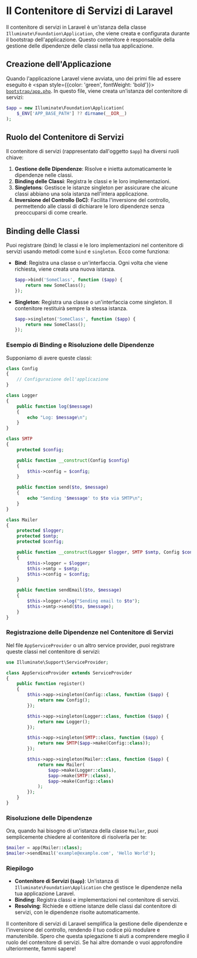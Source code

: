 # Il Contenitore di Servizi di Laravel

Il contenitore di servizi in Laravel è un'istanza della classe `Illuminate\Foundation\Application`, che viene creata e configurata durante il bootstrap dell'applicazione. Questo contenitore è responsabile della gestione delle dipendenze delle classi nella tua applicazione.

## Creazione dell'Applicazione

Quando l'applicazione Laravel viene avviata, uno dei primi file ad essere eseguito è <span style={{color: 'green', fontWeight: 'bold'}}>
    [`bootstrap/app.php`]($app)</span>. In questo file, viene creata un'istanza del contenitore di servizi:

```php
$app = new Illuminate\Foundation\Application(
    $_ENV['APP_BASE_PATH'] ?? dirname(__DIR__)
);
```


## Ruolo del Contenitore di Servizi

Il contenitore di servizi (rappresentato dall'oggetto `$app`) ha diversi ruoli chiave:

1. **Gestione delle Dipendenze**: Risolve e inietta automaticamente le dipendenze nelle classi.
2. **Binding delle Classi**: Registra le classi e le loro implementazioni.
3. **Singletons**: Gestisce le istanze singleton per assicurare che alcune classi abbiano una sola istanza nell'intera applicazione.
4. **Inversione del Controllo (IoC)**: Facilita l'inversione del controllo, permettendo alle classi di dichiarare le loro dipendenze senza preoccuparsi di come crearle.

## Binding delle Classi

Puoi registrare (bind) le classi e le loro implementazioni nel contenitore di servizi usando metodi come `bind` e `singleton`. Ecco come funziona:

- **Bind**: Registra una classe o un'interfaccia. Ogni volta che viene richiesta, viene creata una nuova istanza.

  ```php
  $app->bind('SomeClass', function ($app) {
      return new SomeClass();
  });
  ```

- **Singleton**: Registra una classe o un'interfaccia come singleton. Il contenitore restituirà sempre la stessa istanza.

  ```php
  $app->singleton('SomeClass', function ($app) {
      return new SomeClass();
  });
  ```

### Esempio di Binding e Risoluzione delle Dipendenze

Supponiamo di avere queste classi:

```php
class Config
{
    // Configurazione dell'applicazione
}

class Logger
{
    public function log($message)
    {
        echo "Log: $message\n";
    }
}

class SMTP
{
    protected $config;

    public function __construct(Config $config)
    {
        $this->config = $config;
    }

    public function send($to, $message)
    {
        echo "Sending '$message' to $to via SMTP\n";
    }
}

class Mailer
{
    protected $logger;
    protected $smtp;
    protected $config;

    public function __construct(Logger $logger, SMTP $smtp, Config $config)
    {
        $this->logger = $logger;
        $this->smtp = $smtp;
        $this->config = $config;
    }

    public function sendEmail($to, $message)
    {
        $this->logger->log("Sending email to $to");
        $this->smtp->send($to, $message);
    }
}
```

### Registrazione delle Dipendenze nel Contenitore di Servizi

Nel file `AppServiceProvider` o un altro service provider, puoi registrare queste classi nel contenitore di servizi:

```php
use Illuminate\Support\ServiceProvider;

class AppServiceProvider extends ServiceProvider
{
    public function register()
    {
        $this->app->singleton(Config::class, function ($app) {
            return new Config();
        });

        $this->app->singleton(Logger::class, function ($app) {
            return new Logger();
        });

        $this->app->singleton(SMTP::class, function ($app) {
            return new SMTP($app->make(Config::class));
        });

        $this->app->singleton(Mailer::class, function ($app) {
            return new Mailer(
                $app->make(Logger::class),
                $app->make(SMTP::class),
                $app->make(Config::class)
            );
        });
    }
}
```

### Risoluzione delle Dipendenze

Ora, quando hai bisogno di un'istanza della classe `Mailer`, puoi semplicemente chiedere al contenitore di risolverla per te:

```php
$mailer = app(Mailer::class);
$mailer->sendEmail('example@example.com', 'Hello World');
```

### Riepilogo

- **Contenitore di Servizi (`$app`)**: Un'istanza di `Illuminate\Foundation\Application` che gestisce le dipendenze nella tua applicazione Laravel.
- **Binding**: Registra classi e implementazioni nel contenitore di servizi.
- **Resolving**: Richiede e ottiene istanze delle classi dal contenitore di servizi, con le dipendenze risolte automaticamente.

Il contenitore di servizi di Laravel semplifica la gestione delle dipendenze e l'inversione del controllo, rendendo il tuo codice più modulare e manutenibile. Spero che questa spiegazione ti aiuti a comprendere meglio il ruolo del contenitore di servizi. Se hai altre domande o vuoi approfondire ulteriormente, fammi sapere!